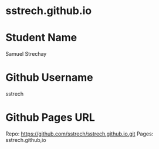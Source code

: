 # sstrech.github.io
# Student Name
Samuel Strechay
# Github Username
sstrech


# Github Pages URL
Repo: https://github.com/sstrech/sstrech.github.io.git
Pages: sstrech.github,io
